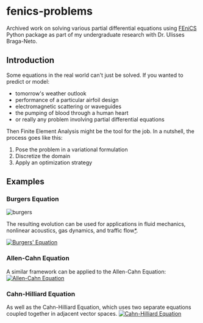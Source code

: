 # fenics-problems
Archived work on solving various partial differential equations using [FEniCS](https://fenicsproject.org/) Python package as part of my undergraduate research with Dr. Ulisses Braga-Neto.

## Introduction
Some equations in the real world can't just be solved. If you wanted to predict or model:
+ tomorrow's weather outlook
+ performance of a particular airfoil design
+ electromagnetic scattering or waveguides
+ the pumping of blood through a human heart
+ or really any problem involving partial differential equations

Then Finite Element Analysis might be the tool for the job. In a nutshell, the process goes like this:
1. Pose the problem in a variational formulation
2. Discretize the domain
3. Apply an optimization strategy

## Examples
### Burgers Equation

![burgers](https://user-images.githubusercontent.com/57698676/113661063-09804380-966b-11eb-8a1c-092e647f168d.png)

The resulting evolution can be used for applications in fluid mechanics, nonlinear acoustics, gas dynamics, and traffic flow[*](https://en.wikipedia.org/wiki/Burgers%27_equation).

[![Burgers' Equation](https://img.youtube.com/vi/zsyWq-99fFA/0.jpg)](https://www.youtube.com/watch?v=zsyWq-99fFA)

### Allen-Cahn Equation
A similar framework can be applied to the Allen-Cahn Equation:
[![Allen-Cahn Equation](https://img.youtube.com/vi/-rGxXzTWw9g/0.jpg)](https://www.youtube.com/watch?v=-rGxXzTWw9g)

### Cahn-Hilliard Equation
As well as the Cahn-Hilliard Equation, which uses two separate equations coupled together in adjacent vector spaces.
[![Cahn-Hilliard Equation](https://img.youtube.com/vi/oma4NlOp4C4/0.jpg)](https://www.youtube.com/watch?v=oma4NlOp4C4)
